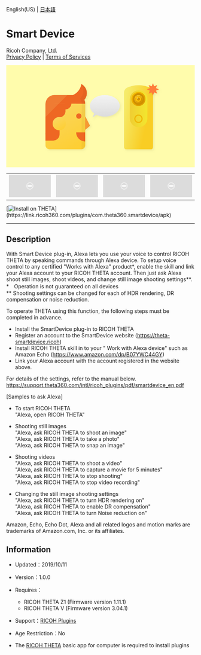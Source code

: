 English(US) | [日本語](README.ja.md)

# Smart Device
Ricoh Company, Ltd.  
[Privacy Policy](../../README.md#privacy-policy) | [Terms of Services](../../README.md#terms-of-services)

<div align="center">
 <img src="1.png">

 <table>
  <tr>
   <td><img src="../../resources/common/img/noimg.png"></td>
   <td><img src="../../resources/common/img/noimg.png"></td>
   <td><img src="../../resources/common/img/noimg.png"></td>
   <td><img src="../../resources/common/img/noimg.png"></td>
  </tr>
 </table>
</div>

[![Install on THETA](https://assets.ricoh360.com/image/upload/v1/front/theta/install-button.svg?)](https://link.ricoh360.com/plugins/com.theta360.smartdevice/apk)

***

## Description
With Smart Device plug-in, Alexa lets you use your voice to control RICOH THETA by speaking commands through Alexa device. To setup voice control to any certified "Works with Alexa" product*, enable the skill and link your Alexa account to your RICOH THETA account. Then just ask Alexa shoot still images, shoot videos, and change still image shooting settings**.  
*　Operation is not guaranteed on all devices  
** Shooting settings can be changed for each of HDR rendering, DR compensation or noise reduction.  
  
To operate THETA using this function, the following steps must be completed in advance.  
* Install the SmartDevice plug-in to RICOH THETA
* Register an account to the SmartDevice website (https://theta-smartdevice.ricoh)
* Install RICOH THETA skill in to your " Work with Alexa device" such as Amazon Echo (https://www.amazon.com/dp/B07YWC44GY)
* Link your Alexa account with the account registered in the website above.
  
For details of the settings, refer to the manual below.  
https://support.theta360.com/intl/ricoh_plugins/pdf/smartdevice_en.pdf  
  
[Samples to ask Alexa]  
  
- To start RICOH THETA  
"Alexa, open RICOH THETA"  

- Shooting still images  
"Alexa, ask RICOH THETA to shoot an image"  
"Alexa, ask RICOH THETA to take a photo"  
"Alexa, ask RICOH THETA to snap an image"  

- Shooting videos  
"Alexa, ask RICOH THETA to shoot a video"  
"Alexa, ask RICOH THETA to capture a movie for 5 minutes"  
"Alexa, ask RICOH THETA to stop shooting"  
"Alexa, ask RICOH THETA to stop video recording"  

- Changing the still image shooting settings  
"Alexa, ask RICOH THETA to turn HDR rendering on"  
"Alexa, ask RICOH THETA to enable DR compensation"  
"Alexa, ask RICOH THETA to turn Noise reduction on"  
  
Amazon, Echo, Echo Dot, Alexa and all related logos and motion marks are trademarks of Amazon.com, Inc. or its affiliates.  

## Information
  * Updated：2019/10/11
  * Version：1.0.0
  * Requires：
    * RICOH THETA Z1 (Firmware version 1.11.1)
    * RICOH THETA V (Firmware version 3.04.1)
  * Support：[RICOH Plugins](https://support.theta360.com/ja/)
  * Age Restriction：No

* The [RICOH THETA](https://theta360.com/ja/about/application/pc.html#app-detail-01) basic app for computer is required to install plugins
